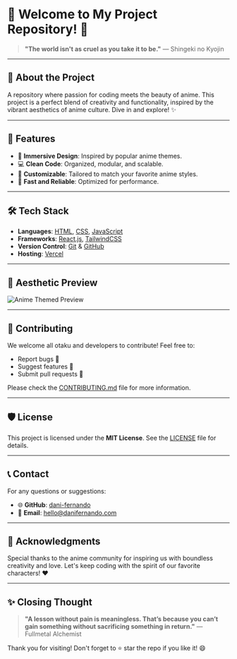 # 🌸 Welcome to My Project Repository! 🌸

> **"The world isn't as cruel as you take it to be."** — Shingeki no Kyojin

---

## 🎉 About the Project

A repository where passion for coding meets the beauty of anime. This project is a perfect blend of creativity and functionality, inspired by the vibrant aesthetics of anime culture. Dive in and explore! ✨

---

## 🎯 Features

- 🌌 **Immersive Design**: Inspired by popular anime themes.
- 💻 **Clean Code**: Organized, modular, and scalable.
- 🌟 **Customizable**: Tailored to match your favorite anime styles.
- 🚀 **Fast and Reliable**: Optimized for performance.

---

## 🛠️ Tech Stack

- **Languages**: [HTML](https://developer.mozilla.org/en-US/docs/Web/HTML), [CSS](https://developer.mozilla.org/en-US/docs/Web/CSS), [JavaScript](https://developer.mozilla.org/en-US/docs/Web/JavaScript)
- **Frameworks**: [React.js](https://reactjs.org/), [TailwindCSS](https://tailwindcss.com/)
- **Version Control**: [Git](https://git-scm.com/) & [GitHub](https://github.com/)
- **Hosting**: [Vercel](https://vercel.com/)

---

## 🎨 Aesthetic Preview

![Anime Themed Preview](https://i.giphy.com/media/v1.Y2lkPTc5MGI3NjExdHF0MGp5MGVrZWExcDdkN2NqdGxxM2V5anI1YjhkdGVobGM4bWJ4dCZlcD12MV9pbnRlcm5hbF9naWZfYnlfaWQmY3Q9Zw/vkb4aEjq5TqqQ/giphy.gif)

---

## 🌸 Contributing

We welcome all otaku and developers to contribute! Feel free to:
- Report bugs 🐛
- Suggest features 🌟
- Submit pull requests 🚀

Please check the [CONTRIBUTING.md](CONTRIBUTING.md) file for more information.

---

## 🛡️ License

This project is licensed under the **MIT License**. See the [LICENSE](LICENSE) file for details.

---

## 📞 Contact

For any questions or suggestions:
- 🌐 **GitHub**: [dani-fernando](https://github.com/dani-fernando)
- 📧 **Email**: hello@danifernando.com

---

## 🌟 Acknowledgments

Special thanks to the anime community for inspiring us with boundless creativity and love. Let's keep coding with the spirit of our favorite characters! ❤️

---

## ✨ Closing Thought

> **"A lesson without pain is meaningless. That’s because you can’t gain something without sacrificing something in return."** — Fullmetal Alchemist

Thank you for visiting! Don't forget to ⭐ star the repo if you like it! 😄
